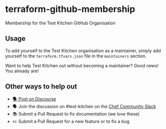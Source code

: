 # terraform-github-membership

Membership for the Test Kitchen GitHub Organisation

## Usage

To add yourself to the Test Kitchen organisation as a maintainer, simply add yourself to the `terraform.tfvars.json` file in the `maintainers` section.

Want to help Test Kitchen out without becoming a maintainer? Good news! You already are!

## Other ways to help out

- [:speaking_head: Post on Discourse](https://discourse.chef.io/)
- :speaking_head: Join the discussion on #test-kitchen on the [Chef Community Slack](https://community-slack.chef.io/)
- :books: Submit a Pull Request to fix documentation (we love these)
- :pencil2: Submit a Pull Request for a new feature or to fix a bug
